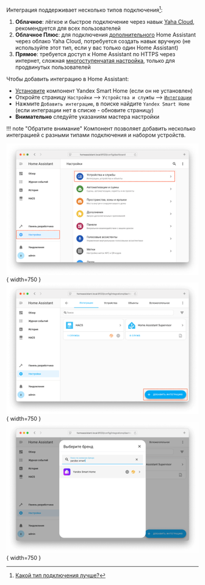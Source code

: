 Интеграция поддерживает несколько типов подключения[^1]:

1. **Облачное**: лёгкое и быстрое подключение через навык [Yaha Cloud](https://dialogs.yandex.ru/store/skills/cef326b2-home-assistant), рекомендуется для всех пользователей
2. **Облачное Плюс**: для подключения [дополнительного](../config/multi-ha.md) Home Assistant через облако Yaha Cloud, потребуется создать навык вручную (не используйте этот тип, если у вас только один Home Assistant)
3. **Прямое**: требуется доступ к Home Assistant по HTTPS через интернет, сложная [многоступенчатая настройка](../advanced/direct-connection/index.md), только для продвинутых пользователей

Чтобы добавить интеграцию в Home Assistant:

* [Установите](./component.md) компонент Yandex Smart Home (если он не установлен)
* Откройте страницу `Настройки` --> `Устройства и службы` --> [`Интеграции`](https://my.home-assistant.io/redirect/integrations/)
* Нажмите `Добавить интеграцию`, в поиске найдите `Yandex Smart Home` (если интеграции нет в списке - обновите страницу)
* **Внимательно** следуйте указаниям мастера настройки

!!! note "Обратите внимание"
    Компонент позволяет добавить несколько интеграцией с разными типами подключения и набором устройств.

![](../assets/images/install/integration-1.png){ width=750 }
![](../assets/images/install/integration-2.png){ width=750 }
![](../assets/images/install/integration-3.png){ width=750 }

[^1]: [Какой тип подключения лучше?](../config/connection-type.md#compare)
